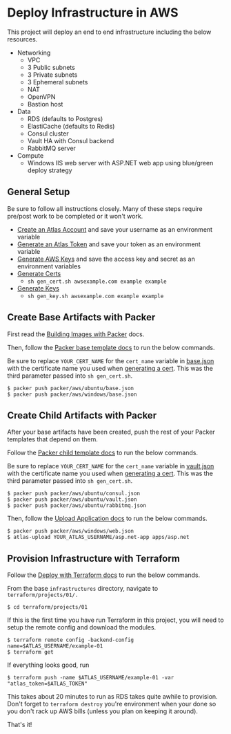 # Deploy Infrastructure in AWS

This project will deploy an end to end infrastructure including the below resources.

- Networking
  - VPC
  - 3 Public subnets
  - 3 Private subnets
  - 3 Ephemeral subnets
  - NAT
  - OpenVPN
  - Bastion host
- Data
  - RDS (defaults to Postgres)
  - ElastiCache (defaults to Redis)
  - Consul cluster
  - Vault HA with Consul backend
  - RabbitMQ server
- Compute
  - Windows IIS web server with ASP.NET web app using blue/green deploy strategy

## General Setup

Be sure to follow all instructions closely. Many of these steps require pre/post work to be completed or it won't work.

- [Create an Atlas Account](../../../README.md#create-atlas-account) and save your username as an environment variable
- [Generate an Atlas Token](../../../README.md#generate-atlas-token) and save your token as an environment variable
- [Generate AWS Keys](../../../README.md#generate-aws-keys) and save the access key and secret as an environment variables
- [Generate Certs](../../../README.md#generate-certs)
  - `sh gen_cert.sh awsexample.com example example`
- [Generate Keys](../../../README.md#generate-keys)
  - `sh gen_key.sh awsexample.com example example`

## Create Base Artifacts with Packer

First read the [Building Images with Packer](../../../README.md#building-images-with-packer) docs.

Then, follow the [Packer base template docs](../../../README.md#base-packer-templates) to run the below commands.

Be sure to replace `YOUR_CERT_NAME` for the `cert_name` variable in [base.json](../../../packer/aws/ubuntu/base.json#L13) with the certificate name you used when [generating a cert](../../../README.md#generate-certs). This was the third parameter passed into `sh gen_cert.sh`.

    $ packer push packer/aws/ubuntu/base.json
    $ packer push packer/aws/windows/base.json

## Create Child Artifacts with Packer

After your base artifacts have been created, push the rest of your Packer templates that depend on them.

Follow the [Packer child template docs](../../../README.md#child-packer-templates) to run the below commands.

Be sure to replace `YOUR_CERT_NAME` for the `cert_name` variable in [vault.json](../../../packer/aws/ubuntu/vault.json#L13) with the certificate name you used when [generating a cert](../../../README.md#generate-certs). This was the third parameter passed into `sh gen_cert.sh`.

    $ packer push packer/aws/ubuntu/consul.json
    $ packer push packer/aws/ubuntu/vault.json
    $ packer push packer/aws/ubuntu/rabbitmq.json

Then, follow the [Upload Application docs](../../../README.md#upload-applications) to run the below commands.

    $ packer push packer/aws/windows/web.json
    $ atlas-upload YOUR_ATLAS_USERNAME/asp.net-app apps/asp.net

## Provision Infrastructure with Terraform

Follow the [Deploy with Terraform docs](../../../README.md#deploy-with-terraform) to run the below commands.

From the base `infrastructures` directory, navigate to `terraform/projects/01/.`

    $ cd terraform/projects/01

If this is the first time you have run Terraform in this project, you will need to setup the remote config and download the modules.

    $ terraform remote config -backend-config name=$ATLAS_USERNAME/example-01
    $ terraform get

If everything looks good, run

    $ terraform push -name $ATLAS_USERNAME/example-01 -var "atlas_token=$ATLAS_TOKEN"

This takes about 20 minutes to run as RDS takes quite awhile to provision. Don't forget to `terraform destroy` you're environment when your done so you don't rack up AWS bills (unless you plan on keeping it around).

That's it!
